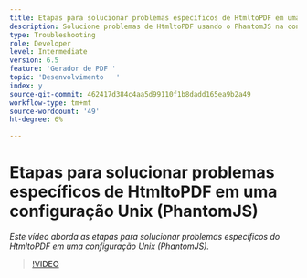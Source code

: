```yaml
---
title: Etapas para solucionar problemas específicos de HtmltoPDF em uma configuração Unix (PhantomJS)
description: Solucione problemas de HtmltoPDF usando o PhantomJS na configuração UNIX.
type: Troubleshooting
role: Developer
level: Intermediate
version: 6.5
feature: 'Gerador de PDF '
topic: 'Desenvolvimento   '
index: y
source-git-commit: 462417d384c4aa5d99110f1b8dadd165ea9b2a49
workflow-type: tm+mt
source-wordcount: '49'
ht-degree: 6%

---
```




# Etapas para solucionar problemas específicos de HtmltoPDF em uma configuração Unix (PhantomJS)

*Este vídeo aborda as etapas para solucionar problemas específicos do HtmltoPDF em uma configuração Unix (PhantomJS).*

>[!VIDEO](https://video.tv.adobe.com/v/335546?quality=9&learn=on)

